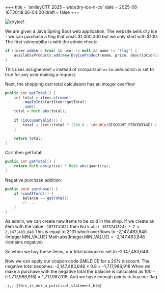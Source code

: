 +++
title = 'smileyCTF 2025 - web/dry-ice-n-co'
date = 2025-06-16T20:18:36-04:00
draft = false
+++

![dryice1](/images/dryice1.png)


We are given a Java Spring Boot web application. The website sells dry ice - we can purchase a flag that costs $1,000,000 but we only start with $100. The first vulnerabilty is with the admin check:

```java
if ((user.admin = true) && user != null && name != "flag") {
    availableProducts.add(new DryIceProduct(name, price, description));
}
```

This uses assignement `=` instead of comparison `==` so user.admin is set to true for any user making a request.

Next, the shopping cart total calculatoin has an integer overflow 

```java
public int getTotal() {
    int total = items.stream()
        .mapToInt(CartItem::getTotal)
        .sum();
    total = Math.abs(total); 
    
    if (isCouponValid()) {
        total = (int)(total * (100.0 - (double)DISCOUNT_PERCENTAGE) / 100.0);
    }
    
    return total;
}
```

Cart item getTotal:
```java
public int getTotal() {
    return Math.abs(price) * Math.abs(quantity);
}
```

Negative purchase addition:
```java
public void purchase() {
    if (canAfford()) {
        balance -= getTotal();
        // ...
    }
}
```

As admin, we can create new items to be sold in the shop. If we create an item with the value `-1073741824` then `Math.abs(-1073741824) * 2 = 2,147,483,648` This is equal to 2^31 which overflows to -2,147,483,648 (Integer.MIN_VALUE)
Math.abs(Integer.MIN_VALUE) = -2,147,483,648 (remains negative)

So when we buy these items, our total balance is set to -2,147,483,648.

Now we can apply our coupon code SMILEICE for a 20% discount. The negative total becomes: -2,147,483,648 × 0.8 = -1,717,986,918 When we make a purchase with the negative total the balacne is calculated as 100 - (-1,717,986,918) = 1,717,987,018. And we have enough points to buy our flag


```.;,;.{this_is_not_a_political_statement_btw}```